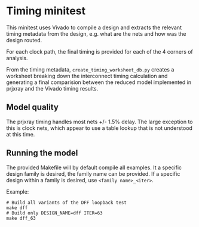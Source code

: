Timing minitest
===============

This minitest uses Vivado to compile a design and extracts the relevant timing
metadata from the design, e.g. what are the nets and how was the design routed.

For each clock path, the final timing is provided for each of the 4 corners of
analysis.

From the timing metadata, ``create_timing_worksheet_db.py`` creates a worksheet
breaking down the interconnect timing calculation and generating a final
comparision between the reduced model implemented in prjxray and the Vivado
timing results.

Model quality
-------------

The prjxray timing handles most nets +/- 1.5% delay.  The large exception to
this is clock nets, which appear to use a table lookup that is not understood
at this time.

Running the model
-----------------

The provided Makefile will by default compile all examples.  It a specific design
family is desired, the family name can be provided.  If a specific design within
a family is desired, use ``<family name>_<iter>``.

Example:
```
# Build all variants of the DFF loopback test
make dff
# Build only DESIGN_NAME=dff ITER=63
make dff_63
```
